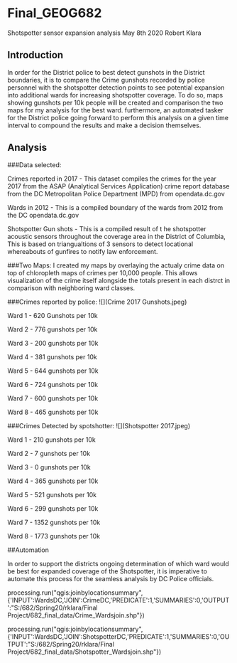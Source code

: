 # Final_GEOG682

Shotspotter sensor expansion analysis
May 8th 2020
Robert Klara

## Introduction

In order for the District police to best detect gunshots in the District boundaries, it is to compare the Crime gunshots recorded by
police personnel with the shotspotter detection points to see potential expansion into additional wards for increasing shotspotter
coverage. To do so,  maps showing gunshots per 10k people will be created and comparison the two maps for my analysis for the best ward.
furthermore, an automated tasker for the District police going forward to perform this analysis on a given time interval to compound the
results and make a decision themselves.

## Analysis

###Data selected:

Crimes reported in 2017 - This dataset compiles the crimes for the year 2017 from the ASAP (Analytical Services Application) crime 
report
database from the  DC Metropolitan Police Department (MPD) from opendata.dc.gov

Wards in 2012 - This is a compiled boundary of the wards from 2012 from the DC opendata.dc.gov

Shotspotter Gun shots - This is a compiled result of t he shotspotter acoustic sensors throughout the coverage area in the District of 
Columbia, This is based on triangualtions of 3 sensors to detect locational whereabouts of gunfires to notify law enforcement. 

###Two Maps:
I created my maps by overlaying the actualy crime data on top of chloropleth maps of crimes per 10,000 people. This allows visualization 
of the crime itself alongside the totals present in each distrct in comparison with neighboring ward classes. 

###Crimes reported by police:
![](Crime 2017 Gunshots.jpeg)

Ward 1 - 620 Gunshots per 10k

Ward 2 - 776 gunshots per 10k

Ward 3 - 200 gunshots per 10k

Ward 4 - 381 gunshots per 10k

Ward 5 - 644 gunshots per 10k

Ward 6 - 724 gunshots per 10k

Ward 7 - 600 gunshots per 10k

Ward 8 - 465 gunshots per 10k



###Crimes Detected by spotshotter:
![](Shotspotter 2017.jpeg)

Ward 1 - 210 gunshots per 10k

Ward 2 - 7 gunshots per 10k

Ward 3 - 0 gunshots per 10k

Ward 4 - 365 gunshots per 10k

Ward 5 - 521 gunshots per 10k

Ward 6 - 299 gunshots per 10k

Ward 7 - 1352 gunshots per 10k

Ward 8 - 1773 gunshots per 10k

##Automation

In order to support the districts ongoing determination of which ward would be best for expanded coverage of the Shotspotter, it is imperative to automate this process for the  seamless analysis by DC Police officials. 

processing.run("qgis:joinbylocationsummary",{'INPUT':WardsDC,'JOIN':CrimeDC,'PREDICATE':1,'SUMMARIES':0,'OUTPUT':"S:/682/Spring20/rklara/Final Project/682_final_data/Crime_Wardsjoin.shp"})

processing.run("qgis:joinbylocationsummary",{'INPUT':WardsDC,'JOIN':ShotspotterDC,'PREDICATE':1,'SUMMARIES':0,'OUTPUT':"S:/682/Spring20/rklara/Final Project/682_final_data/Shotspotter_Wardsjoin.shp"})


